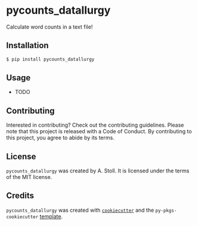 # pycounts_datallurgy

Calculate word counts in a text file!

## Installation

```bash
$ pip install pycounts_datallurgy
```

## Usage

- TODO

## Contributing

Interested in contributing? Check out the contributing guidelines. Please note that this project is released with a Code of Conduct. By contributing to this project, you agree to abide by its terms.

## License

`pycounts_datallurgy` was created by A. Stoll. It is licensed under the terms of the MIT license.

## Credits

`pycounts_datallurgy` was created with [`cookiecutter`](https://cookiecutter.readthedocs.io/en/latest/) and the `py-pkgs-cookiecutter` [template](https://github.com/py-pkgs/py-pkgs-cookiecutter).
